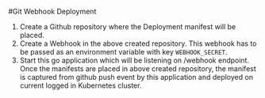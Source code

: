 #Git Webhook Deployment 

1. Create a Github repository where the Deployment manifest will be placed.
2. Create a Webhook in the above created repository. This webhook has to be passed as an environment variable with key `WEBHOOK_SECRET`.
3. Start this go application which will be listening on /webhook endpoint. Once the manifests are placed in above created repository, the manifest is captured from github push event by this application and deployed on current logged in Kubernetes cluster. 